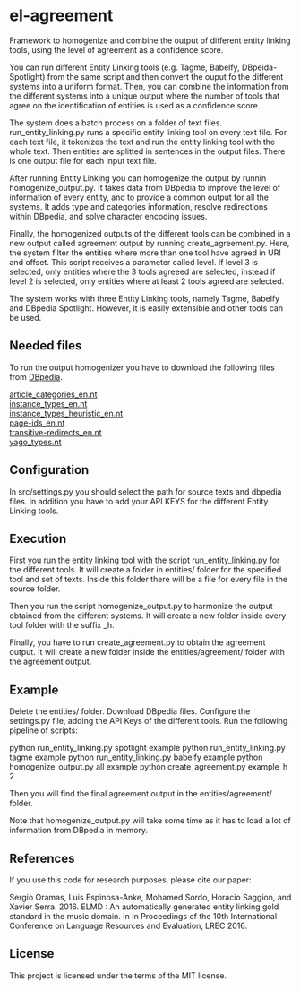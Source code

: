 # el-agreement
Framework to homogenize and combine the output of different entity linking tools, using the level of agreement as a confidence score.

You can run different Entity Linking tools (e.g. Tagme, Babelfy, DBpeida-Spotlight) from the same script and then convert the ouput fo the different systems into a uniform format. Then, you can combine the information from the different systems into a unique output where the number of tools that agree on the identification of entities is used as a confidence score.

The system does a batch process on a folder of text files. run_entity_linking.py runs a specific entity linking tool on every text file. For each text file, it tokenizes the text and run the entity linking tool with the whole text. Then entities are splitted in sentences in the output files. There is one output file for each input text file.

After running Entity Linking you can homogenize the output by runnin homogenize_output.py. It takes data from DBpedia to improve the level of information of every entity, and to provide a common output for all the systems. It adds type and categories information, resolve redirections within DBpedia, and solve character encoding issues.

Finally, the homogenized outputs of the different tools can be combined in a new output called agreement output by running create_agreement.py. Here, the system filter the entities where more than one tool have agreed in URI and offset. This script receives a parameter called level. If level 3 is selected, only entities where the 3 tools agreeed are selected, instead if level 2 is selected, only entities where at least 2 tools agreed are selected.

The system works with three Entity Linking tools, namely Tagme, Babelfy and DBpedia Spotlight. However, it is easily extensible and other tools can be used.

## Needed files

To run the output homogenizer you have to download the following files from <a href="http://dbpedia.org/Downloads2015-04">DBpedia</a>.

<a target="_blank" href="http://downloads.dbpedia.org/2015-04/core-i18n/en/article-categories_en.nt.bz2">article_categories_en.nt</a><br/>
<a target="_blank" href="http://downloads.dbpedia.org/2015-04/core-i18n/en/instance-types_en.nt.bz2">instance_types_en.nt</a><br/>
<a target="_blank" href="http://downloads.dbpedia.org/2015-04/core-i18n/en/instance_types_sdtyped-dbo_en.nt.bz2">instance_types_heuristic_en.nt</a><br/>
<a target="_blank" href="http://downloads.dbpedia.org/2015-04/core-i18n/en/page-ids_en.nt.bz2">page-ids_en.nt</a><br/>
<a target="_blank" href="http://downloads.dbpedia.org/2015-04/core-i18n/en/transitive-redirects_en.nt.bz2">transitive-redirects_en.nt</a><br/>
<a href="http://downloads.dbpedia.org/2015-04/links/yago_types.nt.bz2">yago_types.nt</a><br/>

## Configuration

In src/settings.py you should select the path for source texts and dbpedia files. In addition you have to add your API KEYS for the different Entity Linking tools.

## Execution

First you run the entity linking tool with the script run_entity_linking.py for the different tools. It will create a folder in entities/ folder for the specified tool and set of texts. Inside this folder there will be a file for every file in the source folder. 

Then you run the script homogenize_output.py to harmonize the output obtained from the different systems. It will create a new folder inside every tool folder with the suffix _h. 

Finally, you have to run create_agreement.py to obtain the agreement output. It will create a new folder inside the entities/agreement/ folder with the agreement output.

## Example

Delete the entities/ folder.
Download DBpedia files.
Configure the settings.py file, adding the API Keys of the different tools.
Run the following pipeline of scripts:

python run_entity_linking.py spotlight example
python run_entity_linking.py tagme example
python run_entity_linking.py babelfy example
python homogenize_output.py all example
python create_agreement.py example_h 2

Then you will find the final agreement output in the entities/agreement/ folder.

Note that homogenize_output.py will take some time as it has to load a lot of information from DBpedia in memory.

## References

If you use this code for research purposes, please cite our paper:

Sergio Oramas, Luis Espinosa-Anke, Mohamed Sordo, Horacio Saggion, and Xavier Serra. 2016. ELMD : An automatically generated entity linking gold standard in the music domain. In In Proceedings of the 10th International Conference on Language Resources and Evaluation, LREC 2016.

## License

This project is licensed under the terms of the MIT license.
